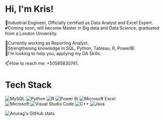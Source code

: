 # Hi, I'm Kris!

👋Industrial Engineer, Officially certified as Data Analyst and Excel Expert.<br/> 
💕Coming soon, will become Master in Big data and Data Science, graduated from a London University.<br/> 

🧐Currently working as Reporting Analyst.<br/> 
👀Strengthening knowledge in SQL, Python, Tableau, R, PowerBI.<br/> 
🌱I'm looking to help you, applying my DA Skills.<br/> 

📫How to reach me: +50585830741.<br/> 

# Tech Stack<br/> 
![MySQL](https://img.shields.io/badge/mysql-4479A1.svg?style=for-the-badge&logo=mysql&logoColor=white)
![Python](https://img.shields.io/badge/python-3670A0?style=for-the-badge&logo=python&logoColor=ffdd54)
	![R](https://img.shields.io/badge/r-%23276DC3.svg?style=for-the-badge&logo=r&logoColor=white)
![Power Bi](https://img.shields.io/badge/power_bi-F2C811?style=for-the-badge&logo=powerbi&logoColor=black)
![Microsoft Excel](https://img.shields.io/badge/Microsoft_Excel-217346?style=for-the-badge&logo=microsoft-excel&logoColor=white)<br/> 
![Microsoft](https://img.shields.io/badge/Microsoft-0078D4?style=for-the-badge&logo=microsoft&logoColor=white)
![Visual Studio Code](https://img.shields.io/badge/Visual%20Studio%20Code-0078d7.svg?style=for-the-badge&logo=visual-studio-code&logoColor=white)
![C++](https://img.shields.io/badge/c++-%2300599C.svg?style=for-the-badge&logo=c%2B%2B&logoColor=white)
![Java](https://img.shields.io/badge/java-%23ED8B00.svg?style=for-the-badge&logo=openjdk&logoColor=white)

![Anurag's GitHub stats](https://github-readme-stats.vercel.app/api?username=KrisDA-1&show_icons=true&theme=tokyonight)

